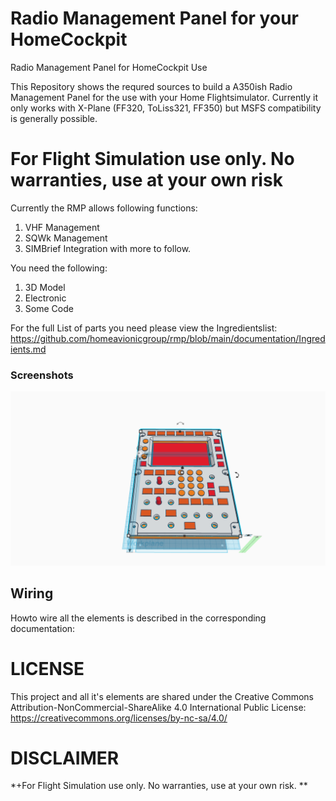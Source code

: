 # Radio Management Panel for your HomeCockpit
Radio Management Panel for HomeCockpit Use

This Repository shows the requred sources to build a A350ish Radio Management Panel for the use with your Home Flightsimulator. Currently it only works with X-Plane (FF320, ToLiss321, FF350) but MSFS compatibility is generally possible. 

 # For Flight Simulation use only. No warranties, use at your own risk

Currently the RMP allows following functions:
1. VHF Management 
2. SQWk Management 
3. SIMBrief Integration 
with more to follow.

You need the following: 
1. 3D Model
2. Electronic
3. Some Code

For the full List of parts you need please view the Ingredientslist:
https://github.com/homeavionicgroup/rmp/blob/main/documentation/Ingredients.md

### Screenshots
![ScreenShot Complete](https://github.com/homeavionicgroup/rmp/blob/main/documentation/images/Radiopanel%20-%20%20Complete.png)
 

## Wiring
Howto wire all the elements is described in the corresponding documentation: 

# LICENSE
This project and all it's elements are shared under the Creative Commons Attribution-NonCommercial-ShareAlike 4.0 International Public License:
https://creativecommons.org/licenses/by-nc-sa/4.0/

# DISCLAIMER 
 *+For Flight Simulation use only. No warranties, use at your own risk. **
